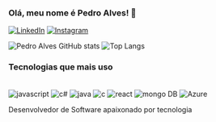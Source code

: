 ### Olá, meu nome é Pedro Alves! 👋
[![LinkedIn](https://img.shields.io/badge/LinkedIn-0077B5?style=for-the-badge&logo=linkedin&logoColor=white)](https://www.linkedin.com/in/pedro-alves-dev/)
[![Instagram](https://img.shields.io/badge/Instagram-E4405F?style=for-the-badge&logo=instagram&logoColor=white)](https://www.instagram.com/dev.pedroalves/)

![Pedro Alves GitHub stats](https://github-readme-stats.vercel.app/api?username=pedroalvespro&show_icons=true&theme=dark)
![Top Langs](https://github-readme-stats.vercel.app/api/top-langs/?username=pedroalvespro&hide_progress=true)


### Tecnologias que mais uso 
<div style="display: inline_block"><br>
  <img align="center" alt="javascript" src="https://img.shields.io/badge/JavaScript-F7DF1E?style=for-the-badge&logo=javascript&logoColor=black" />
  <img align="center" alt="c#" src="https://img.shields.io/badge/C%23-239120?style=for-the-badge&logo=c-sharp&logoColor=white" />
  <img align="center" alt="java" src="https://img.shields.io/badge/Java-ED8B00?style=for-the-badge&logo=openjdk&logoColor=white" />
  <img align="center" alt="c" src="https://img.shields.io/badge/C-00599C?style=for-the-badge&logo=c&logoColor=white" />
  <img align="center" alt="react" src="https://img.shields.io/badge/React-20232A?style=for-the-badge&logo=react&logoColor=61DAFB" />
  <img align="center" alt="mongo DB" src="https://img.shields.io/badge/MongoDB-4EA94B?style=for-the-badge&logo=mongodb&logoColor=white"/>
  <img align="center" alt="Azure" src="https://img.shields.io/badge/Microsoft_Azure-0089D6?style=for-the-badge&logo=microsoft-azure&logoColor=white"/>

</div>

Desenvolvedor de Software apaixonado por tecnologia
